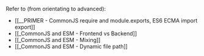 
Refer to (from orientating to advanced):
- [[__PRIMER - CommonJS require and module.exports, ES6 ECMA import export]]
- [[_CommonJS and ESM - Frontend vs Backend]]
- [[_CommonJS and ESM - Mixing]]
- [[_CommonJS and ESM - Dynamic file path]]